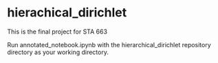 # hierachical_dirichlet
This is the final project for STA 663

Run annotated_notebook.ipynb with the hierarchical_dirichlet repository directory as your working directory.
